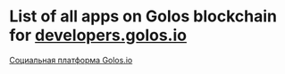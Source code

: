 # List of all apps on Golos blockchain for [developers.golos.io](https://developers.golos.io)

[Социальная платформа Golos.io](https://github.com/GolosChain/apps/blob/master/sites/golos-io.md)
